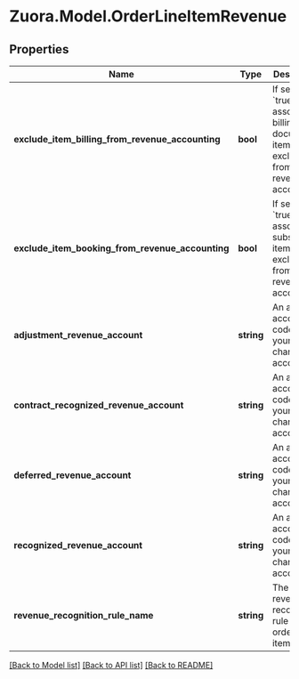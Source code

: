
# Zuora.Model.OrderLineItemRevenue

## Properties

Name | Type | Description | Notes
------------ | ------------- | ------------- | -------------
**exclude_item_billing_from_revenue_accounting** | **bool** | If set to &#x60;true&#x60;, any associated billing document items are excluded from the revenue accounting. | [optional] 
**exclude_item_booking_from_revenue_accounting** | **bool** | If set to &#x60;true&#x60;, any associated subscription items are excluded from the revenue accounting. | [optional] 
**adjustment_revenue_account** | **string** | An active accounting code in your Zuora chart of accounts. | [optional] 
**contract_recognized_revenue_account** | **string** | An active accounting code in your Zuora chart of accounts. | [optional] 
**deferred_revenue_account** | **string** | An active accounting code in your Zuora chart of accounts. | [optional] 
**recognized_revenue_account** | **string** | An active accounting code in your Zuora chart of accounts. | [optional] 
**revenue_recognition_rule_name** | **string** | The revenue recognition rule for the order line item. | [optional] 

[[Back to Model list]](../README.md#documentation-for-models)
[[Back to API list]](../README.md#documentation-for-api-endpoints)
[[Back to README]](../README.md)

